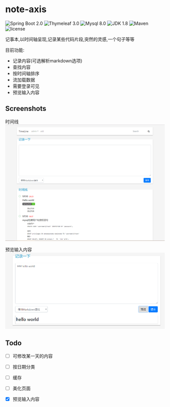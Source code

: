 note-axis
============

![Spring Boot 2.0](https://img.shields.io/badge/Spring%20Boot-2.0-brightgreen.svg)
![Thymeleaf 3.0](https://img.shields.io/badge/Thymeleaf-3.0-yellow.svg)
![Mysql 8.0](https://img.shields.io/badge/mysql-8.0-blue.svg)
![JDK 1.8](https://img.shields.io/badge/JDK-1.8-brightgreen.svg)
![Maven](https://img.shields.io/badge/Maven-3.5.0-yellowgreen.svg)
![license](https://img.shields.io/badge/license-MPL--2.0-blue.svg)

记事本,以时间轴呈现,记录某些代码片段,突然的灵感,一个句子等等

目前功能:
- 记录内容(可选解析markdown选项)
- 查找内容
- 按时间轴排序
- 流加载数据
- 需要登录可见
- 预览输入内容

Screenshots
------------
时间线
![st1](./images/st1.png)

预览输入内容
![st2](./images/st2.png)

Todo
------------
- [ ] 可修改某一天的内容
- [ ] 按日期分类
- [ ] 缓存
- [ ] 美化页面
- [x] 预览输入内容






